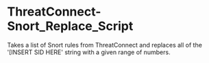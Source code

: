 # ThreatConnect-Snort_Replace_Script
Takes a list of Snort rules from ThreatConnect and replaces all of the '[INSERT SID HERE' string with a given range of numbers. 
